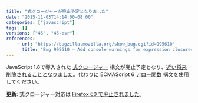 ```yaml
---
title: "式クロージャーが廃止予定となりました"
date: "2015-11-03T14:14:00-08:00"
categories: ["javascript"]
tags: []
versions: ["45", "45-esr"]
references:
    - url: "https://bugzilla.mozilla.org/show_bug.cgi?id=995610"
      title: "Bug 995610 – Add console warnings for expression closures (shorthand function syntax)"
---
```

JavaScript 1.8で導入された [式クロージャー](https://developer.mozilla.org/docs/Web/JavaScript/Reference/Operators/Expression_closures) 構文が廃止予定となり、[近い将来削除されることとなりました](https://www.fxsitecompat.dev/ja/docs/2015/expression-closure-support-will-be-removed/)。代わりに ECMAScript 6 [アロー関数](https://developer.mozilla.org/docs/Web/JavaScript/Reference/Functions/Arrow_functions) 構文を使用してください。

**更新**: 式クロージャー対応は [Firefox 60 で廃止されました](https://www.fxsitecompat.dev/ja/docs/2017/expression-closure-support-has-been-removed/)。
